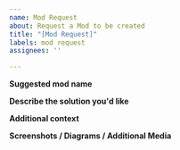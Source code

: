 ```yaml
---
name: Mod Request
about: Request a Mod to be created
title: "[Mod Request]"
labels: mod request
assignees: ''

---
```


**Suggested mod name**
<!-- Unlikely to be used, suggest a possible name for such a mod request. -->

**Describe the solution you'd like**
<!-- A clear and concise description of what you want to happen. -->

**Additional context**
<!-- Add any other context or screenshots about the feature request here. -->

**Screenshots / Diagrams / Additional Media**
<!-- Add any other media related to the request -->
